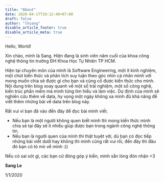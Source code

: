 ```yaml
---
title: "About"
date: 2020-04-17T19:12:40+07:00
draft: false
author: "lhsang"
disable_article_footer: true
disable_article_meta: true
---
```

Hello, World!

Xin chào, mình là Sang. Hiện đang là sinh viên năm cuối của khoa công nghệ thông tin trường ĐH Khoa Học Tự Nhiên TP HCM.

Hiện tại chuyên môn của mình là Software Engineering, một ít kinh nghiệm, một chút kiến thức và phân tích suy luận theo góc nhìn cá nhân mình với mong muốn chia sẻ được gì cho bạn và củng cố được kiến thức cho mình. 
Nội dung trên blog xoay quanh về một số trải nghiệm, một số công nghệ, kiến trúc phần mềm mà mình từng tìm hiểu và làm việc. Dự định của mình sẽ nghiên cứu thêm về data, hy vọng một ngày không xa mình 
đủ khả năng để viết thêm những bài về data trên blog này.

Rất vui vì bạn đã vào đến đây để đọc bài mình viết.
* Nếu bạn là một người không quen biết mình thì mong kiến thức mình chia sẻ tại đây sẽ ít nhiều giúp được bạn trong ngành công nghệ thông tin.
* Nếu bạn là người quen của mình thì thật tuyệt vời, dù bạn có đọc tiếp những bài viết dưới hay không thì mình cũng rất vui rồi, đến đây thì đâu đó bạn có tò mò về mình :))

Nếu có sai sót gì, các bạn cứ đóng góp ý kiến, mình sẵn lòng đón nhận <3

**Sang Le**

1/1/2020

